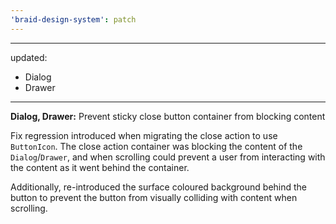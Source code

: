 ```yaml
---
'braid-design-system': patch
---
```


---
updated:
  - Dialog
  - Drawer
---

**Dialog, Drawer:** Prevent sticky close button container from blocking content

Fix regression introduced when migrating the close action to use `ButtonIcon`. The close action container was blocking the content of the `Dialog`/`Drawer`, and when scrolling could prevent a user from interacting with the content as it went behind the container.

Additionally, re-introduced the surface coloured background behind the button to prevent the button from visually colliding with content when scrolling.
